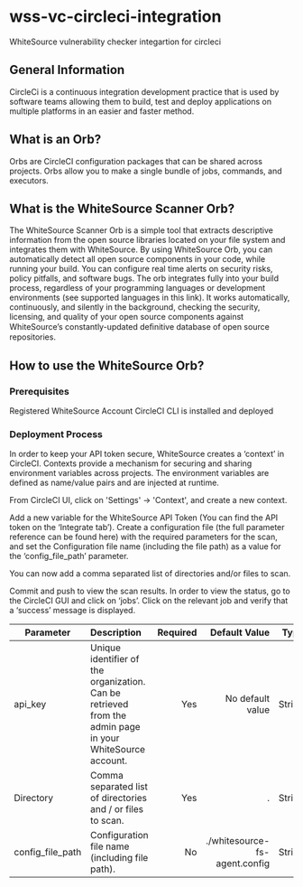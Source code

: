 # wss-vc-circleci-integration
WhiteSource vulnerability checker integartion for circleci

## General Information
CircleCi is a continuous integration development practice that is used by software teams allowing them to build, test and deploy applications on multiple platforms in an easier and faster method.

## What is an Orb?
Orbs are CircleCI configuration packages that can be shared across projects. Orbs allow you to make a single bundle of jobs, commands, and executors.

## What is the WhiteSource Scanner Orb?
The WhiteSource Scanner Orb is a simple tool that extracts descriptive information from the open source libraries located on your file system and integrates them with WhiteSource.
By using WhiteSource Orb, you can automatically detect all open source components in your code, while running your build. You can configure real time alerts on security risks, policy pitfalls, and software bugs. The orb integrates fully into your build process,  regardless of your programming languages or development environments (see supported languages in this link). It works automatically, continuously, and silently in the background, checking the security, licensing, and quality of your open source components against WhiteSource’s constantly-updated deﬁnitive database of open source repositories.

## How to use the WhiteSource Orb?

### Prerequisites
Registered WhiteSource Account
CircleCI CLI is installed and deployed

### Deployment Process
In order to keep your API token secure, WhiteSource creates a ‘context’ in CircleCI. Contexts provide a mechanism for securing and sharing environment variables across projects. The environment variables are defined as name/value pairs and are injected at runtime.

From CircleCI UI, click on 'Settings' → 'Context', and create a new context.


Add a new variable for the WhiteSource API Token (You can find the API token on the ‘Integrate tab’).
Create a configuration file (the full parameter reference can be found here) with the required parameters for the scan, and set the Configuration file name (including the file path) as a value for the ‘config_file_path’ parameter.

You can now add a comma separated list of directories and/or files to scan.

Commit and push to view the scan results.
In order to view the status, go to the CircleCI GUI and click on ‘jobs’. Click on the relevant job and verify that a ‘success’ message is displayed.

| Parameter        | Description |Required  | Default Value | Type |
| ------------- |:--------------------------------------------------------------------------------------------------------|-----:|-----:|-----:|
| api_key   | Unique identifier of the organization. Can be retrieved from the admin page in your WhiteSource account. | Yes |No default value| String |
| Directory      | Comma separated list of directories and / or files to scan.     |   Yes | . | String |
| config_file_path | Configuration file name (including file path).     |   No | ./whitesource-fs-agent.config| String |

